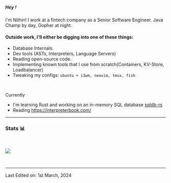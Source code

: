 
##### Hey !

I'm Nithin! I work at a fintech company as a Senior Software Engineer. Java Champ by day, Gopher at night.

<h4>Outside work, I'll either be digging into one of these things: </h5>

- Database Internals.
- Dev tools (ASTs, Interpreters, Language Servers)
- Reading open-source code.
- Implementing known tools that I use from scratch(Containers, KV-Store, Loadbalancer)
- Tweaking my configs: `ubuntu + i3wm, neovim, tmux, fish`

<br/>

Currently 
- I'm learning Rust and working on an in-memory SQL database [sqldb-rs](https://github.com/humanbeeng/sqldb-rs)
- Reading https://interpreterbook.com/

---
### Stats 📊

<br/>


![](https://github.com/humanbeeng/github-stats/blob/master/generated/overview.svg)

<br/>

---

Last Edited on: 1st March, 2024
